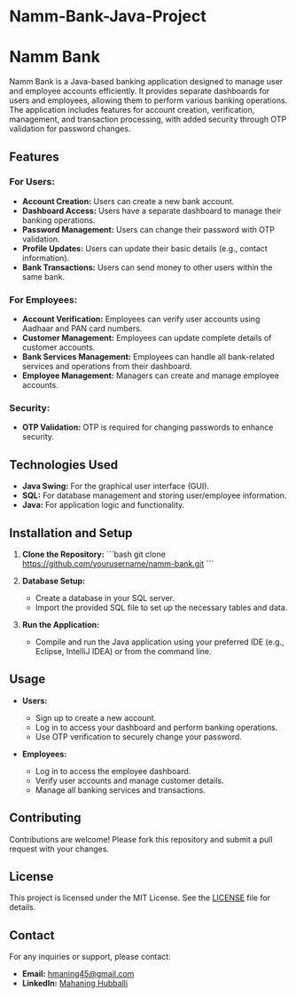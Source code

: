 ﻿# Namm-Bank-Java-Project

# Namm Bank

Namm Bank is a Java-based banking application designed to manage user and employee accounts efficiently. It provides separate dashboards for users and employees, allowing them to perform various banking operations. The application includes features for account creation, verification, management, and transaction processing, with added security through OTP validation for password changes.

## Features

### For Users:
- **Account Creation:** Users can create a new bank account.
- **Dashboard Access:** Users have a separate dashboard to manage their banking operations.
- **Password Management:** Users can change their password with OTP validation.
- **Profile Updates:** Users can update their basic details (e.g., contact information).
- **Bank Transactions:** Users can send money to other users within the same bank.

### For Employees:
- **Account Verification:** Employees can verify user accounts using Aadhaar and PAN card numbers.
- **Customer Management:** Employees can update complete details of customer accounts.
- **Bank Services Management:** Employees can handle all bank-related services and operations from their dashboard.
- **Employee Management:** Managers can create and manage employee accounts.

### Security:
- **OTP Validation:** OTP is required for changing passwords to enhance security.

## Technologies Used
- **Java Swing:** For the graphical user interface (GUI).
- **SQL:** For database management and storing user/employee information.
- **Java:** For application logic and functionality.

## Installation and Setup

1. **Clone the Repository:**
   \`\`\`bash
   git clone https://github.com/yourusername/namm-bank.git
   \`\`\`

2. **Database Setup:**
   - Create a database in your SQL server.
   - Import the provided SQL file to set up the necessary tables and data.

3. **Run the Application:**
   - Compile and run the Java application using your preferred IDE (e.g., Eclipse, IntelliJ IDEA) or from the command line.

## Usage

- **Users:**
  - Sign up to create a new account.
  - Log in to access your dashboard and perform banking operations.
  - Use OTP verification to securely change your password.

- **Employees:**
  - Log in to access the employee dashboard.
  - Verify user accounts and manage customer details.
  - Manage all banking services and transactions.

## Contributing

Contributions are welcome! Please fork this repository and submit a pull request with your changes.

## License

This project is licensed under the MIT License. See the [LICENSE](LICENSE) file for details.

## Contact

For any inquiries or support, please contact:
- **Email:** [hmaning45@gmail.com](mailto:hmaning45@gmail.com)
- **LinkedIn:** [Mahaning Hubballi](https://www.linkedin.com/in/mahaning-hubballi-76b796222/)

